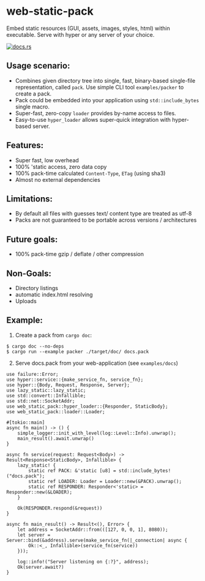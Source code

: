 # web-static-pack
Embed static resources (GUI, assets, images, styles, html) within executable.
Serve with hyper or any server of your choice.

[![docs.rs](https://docs.rs/web-static-pack/badge.svg)](https://docs.rs/web-static-pack)
  
## Usage scenario:
- Combines given directory tree into single, fast, binary-based single-file representation, called `pack`. Use simple CLI tool `examples/packer` to create a pack.
- Pack could be embedded into your application using `std::include_bytes` single macro.
- Super-fast, zero-copy `loader` provides by-name access to files.
- Easy-to-use `hyper_loader` allows super-quick integration with hyper-based server.
  
## Features:
- Super fast, low overhead
- 100% 'static access, zero data copy
- 100% pack-time calculated `Content-Type`, `ETag` (using sha3)
- Almost no external dependencies

## Limitations:
- By default all files with guesses text/ content type are treated as utf-8
- Packs are not guaranteed to be portable across versions / architectures
  
## Future goals:
- 100% pack-time gzip / deflate / other compression
  
## Non-Goals:
- Directory listings
- automatic index.html resolving
- Uploads
  
## Example:
1. Create a pack from `cargo doc`:
```
$ cargo doc --no-deps
$ cargo run --example packer ./target/doc/ docs.pack
```
  
2. Serve docs.pack from your web-application (see `examples/docs`)
```
use failure::Error;
use hyper::service::{make_service_fn, service_fn};
use hyper::{Body, Request, Response, Server};
use lazy_static::lazy_static;
use std::convert::Infallible;
use std::net::SocketAddr;
use web_static_pack::hyper_loader::{Responder, StaticBody};
use web_static_pack::loader::Loader;
  
#[tokio::main]
async fn main() -> () {
    simple_logger::init_with_level(log::Level::Info).unwrap();
    main_result().await.unwrap()
}
  
async fn service(request: Request<Body>) -> Result<Response<StaticBody>, Infallible> {
    lazy_static! {
        static ref PACK: &'static [u8] = std::include_bytes!("docs.pack");
        static ref LOADER: Loader = Loader::new(&PACK).unwrap();
        static ref RESPONDER: Responder<'static> = Responder::new(&LOADER);
    }
    
    Ok(RESPONDER.respond(&request))
}
  
async fn main_result() -> Result<(), Error> {
    let address = SocketAddr::from(([127, 0, 0, 1], 8080));
    let server = Server::bind(&address).serve(make_service_fn(|_connection| async {
        Ok::<_, Infallible>(service_fn(service))
    }));
    
    log::info!("Server listening on {:?}", address);
    Ok(server.await?)
}
```
